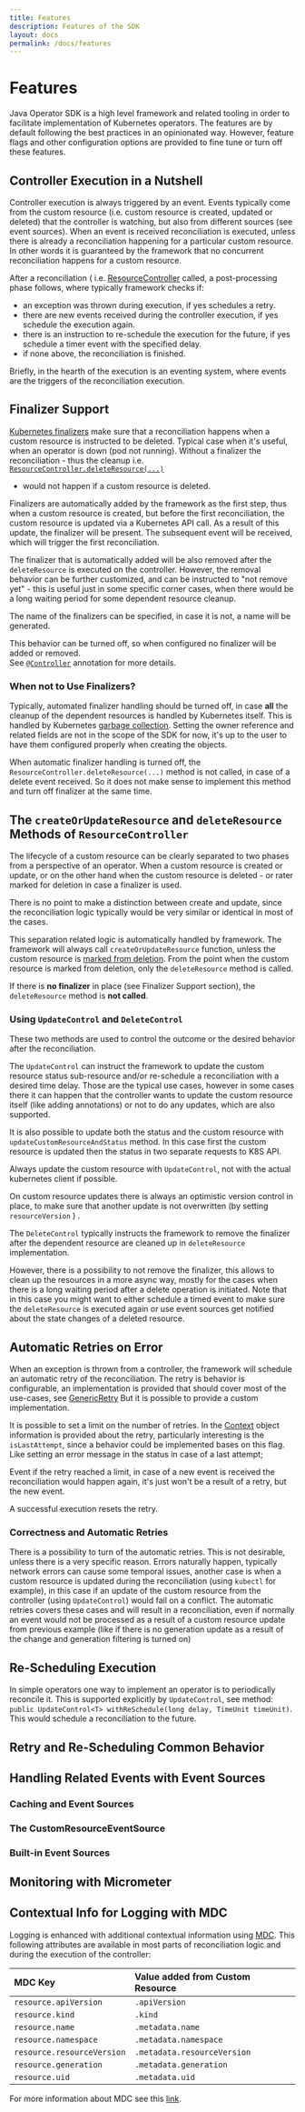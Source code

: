 ```yaml
---
title: Features
description: Features of the SDK
layout: docs
permalink: /docs/features
---
```


# Features

Java Operator SDK is a high level framework and related tooling in order to facilitate implementation of Kubernetes
operators. The features are by default following the best practices in an opinionated way. However, feature flags and
other configuration options are provided to fine tune or turn off these features.

## Controller Execution in a Nutshell

Controller execution is always triggered by an event. Events typically come from the custom resource
(i.e. custom resource is created, updated or deleted) that the controller is watching, but also from different sources
(see event sources). When an event is received reconciliation is executed, unless there is already a reconciliation
happening for a particular custom resource. In other words it is guaranteed by the framework that no concurrent
reconciliation happens for a custom resource.

After a reconciliation (
i.e. [ResourceController](https://github.com/java-operator-sdk/java-operator-sdk/blob/master/operator-framework-core/src/main/java/io/javaoperatorsdk/operator/api/ResourceController.java)
called, a post-processing phase follows, where typically framework checks if:

- an exception was thrown during execution, if yes schedules a retry.
- there are new events received during the controller execution, if yes schedule the execution again.
- there is an instruction to re-schedule the execution for the future, if yes schedule a timer event with the specified
  delay.
- if none above, the reconciliation is finished.

Briefly, in the hearth of the execution is an eventing system, where events are the triggers of the reconciliation
execution.

## Finalizer Support

[Kubernetes finalizers](https://kubernetes.io/docs/concepts/overview/working-with-objects/finalizers/)
make sure that a reconciliation happens when a custom resource is instructed to be deleted. Typical case when it's
useful, when an operator is down (pod not running). Without a finalizer the reconciliation - thus the cleanup
i.e. [`ResourceController.deleteResource(...)`](https://github.com/java-operator-sdk/java-operator-sdk/blob/master/operator-framework-core/src/main/java/io/javaoperatorsdk/operator/api/ResourceController.java)

- would not happen if a custom resource is deleted.

Finalizers are automatically added by the framework as the first step, thus when a custom resource is created, but
before the first reconciliation, the custom resource is updated via a Kubernetes API call. As a result of this update, the
finalizer will be present. The subsequent event will be received, which will trigger the first reconciliation.

The finalizer that is automatically added will be also removed after the `deleteResource` is executed on the controller.
However, the removal behavior can be further customized, and can be instructed to "not remove yet" - this is useful just
in some specific corner cases, when there would be a long waiting period for some dependent resource cleanup.

The name of the finalizers can be specified, in case it is not, a name will be generated.

This behavior can be turned off, so when configured no finalizer will be added or removed.  
See [`@Controller`](https://github.com/java-operator-sdk/java-operator-sdk/blob/master/operator-framework-core/src/main/java/io/javaoperatorsdk/operator/api/Controller.java)
annotation for more details.

### When not to Use Finalizers?

Typically, automated finalizer handling should be turned off, in case **all** the cleanup of the dependent resources is
handled by Kubernetes itself. This is handled by
Kubernetes [garbage collection](https://kubernetes.io/docs/concepts/architecture/garbage-collection/#owners-dependents).
Setting the owner reference and related fields are not in the scope of the SDK for now, it's up to the user to have them
configured properly when creating the objects.

When automatic finalizer handling is turned off, the `ResourceController.deleteResource(...)` method is not called, in
case of a delete event received. So it does not make sense to implement this method and turn off finalizer at the same
time.

## The `createOrUpdateResource` and `deleteResource` Methods of `ResourceController`

The lifecycle of a custom resource can be clearly separated to two phases from a perspective of an operator. 
When a custom resource is created or update, or on the other hand when the custom resource is deleted - or rater 
marked for deletion in case a finalizer is used. 

There is no point to make a distinction between create and update, since the reconciliation 
logic typically would be very similar or identical in most of the cases. 

This separation related logic is automatically handled by framework. The framework will always call `createOrUpdateResource`
function, unless the custom resource is 
[marked from deletion](https://kubernetes.io/docs/concepts/overview/working-with-objects/finalizers/#how-finalizers-work). 
From the point when the custom resource is marked from deletion, only the `deleteResource` method is called. 

If there is **no finalizer** in place (see Finalizer Support section), the `deleteResource` method is **not called**.

### Using `UpdateControl` and `DeleteControl`

These two methods are used to control the outcome or the desired behavior after the reconciliation. 

The `UpdateControl` can instruct the framework to update the custom resource status sub-resource and/or re-schedule 
a reconciliation with a desired time delay. Those are the typical use cases, however in some cases there it can happen
that the controller wants to update the custom resource itself (like adding annotations) or not to do any updates, 
which are also supported.

It is also possible to update both the status and the custom resource with `updateCustomResourceAndStatus` method. 
In this case first the custom resource is updated then the status in two separate requests to K8S API.

Always update the custom resource with `UpdateControl`, not with the actual kubernetes client if possible.

On custom resource updates there is always an optimistic version control in place, to make sure that another update is
not overwritten (by setting `resourceVersion` ) . 

The `DeleteControl` typically instructs the framework to remove the finalizer after the dependent resource are 
cleaned up in `deleteResource` implementation. 

However, there is a possibility to not remove the finalizer, this 
allows to clean up the resources in a more async way, mostly for the cases when there is a long waiting period after a delete 
operation is initiated. Note that in this case you might want to either schedule a timed event to make sure the 
`deleteResource` is executed again or use event sources get notified about the state changes of a deleted resource. 

## Automatic Retries on Error

When an exception is thrown from a controller, the framework will schedule an automatic retry of the reconciliation.
The retry is behavior is configurable, an implementation is provided that should cover most of the use-cases, see 
[GenericRetry](https://github.com/java-operator-sdk/java-operator-sdk/blob/master/operator-framework-core/src/main/java/io/javaoperatorsdk/operator/processing/retry/GenericRetry.java)
But it is possible to provide a custom implementation.

It is possible to set a limit on the number of retries. In the [Context](https://github.com/java-operator-sdk/java-operator-sdk/blob/master/operator-framework-core/src/main/java/io/javaoperatorsdk/operator/api/Context.java)
object information is provided about the retry, particularly interesting is the `isLastAttempt`, since a behavior
could be implemented bases on this flag. Like setting an error message in the status in case of a last attempt; 

Event if the retry reached a limit, in case of a new event is received the reconciliation would happen again, it's 
just won't be a result of a retry, but the new event. 

A successful execution resets the retry.

### Correctness and Automatic Retries

There is a possibility to turn of the automatic retries. This is not desirable, unless there is a very specific
reason. Errors naturally happen, typically network errors can cause some temporal issues, another case is when a 
custom resource is updated during the reconciliation (using `kubectl` for example), in this case
if an update of the custom resource from the controller (using `UpdateControl`) would fail on a conflict. The automatic
retries covers these cases and will result in a reconciliation, even if normally an event would not be processed 
as a result of a custom resource update from previous example (like if there is no generation update as a result of the 
change and generation filtering is turned on) 

## Re-Scheduling Execution

In simple operators one way to implement an operator is to periodically reconcile it. This is supported explicitly by
`UpdateControl`, see method: `public UpdateControl<T> withReSchedule(long delay, TimeUnit timeUnit)`. 
This would schedule a reconciliation to the future.

## Retry and Re-Scheduling Common Behavior

## Handling Related Events with Event Sources

### Caching and Event Sources

### The CustomResourceEventSource

### Built-in Event Sources

## Monitoring with Micrometer

## Contextual Info for Logging with MDC

Logging is enhanced with additional contextual information using [MDC](http://www.slf4j.org/manual.html#mdc). 
This following attributes are available in most parts of reconciliation logic and during the execution of the controller:

| MDC Key      | Value added from Custom Resource |
| :---        |    :---   | 
| `resource.apiVersion`   | `.apiVersion` |
| `resource.kind`   | `.kind` |
| `resource.name`      | `.metadata.name` | 
| `resource.namespace`   | `.metadata.namespace` |
| `resource.resourceVersion`   | `.metadata.resourceVersion` |
| `resource.generation`   | `.metadata.generation` |
| `resource.uid`   | `.metadata.uid` |

For more information about MDC see this [link](https://www.baeldung.com/mdc-in-log4j-2-logback).





